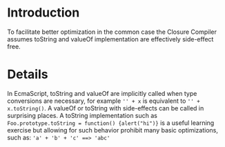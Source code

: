 # Introduction

To facilitate better optimization in the common case the Closure Compiler assumes toString and valueOf implementation are effectively side-effect free.  

# Details

In EcmaScript, toString and valueOf are implicitly called when type conversions are necessary, for example `'' + x` is equivalent to `'' + x.toString()`. A valueOf or toString with side-effects can be called in surprising places.  A toString implementation such as `Foo.prototype.toString = function() {alert("hi")}` is a useful learning exercise but allowing for such behavior prohibit many basic optimizations, such as:
` 'a' + 'b' + 'c' ==> 'abc' `